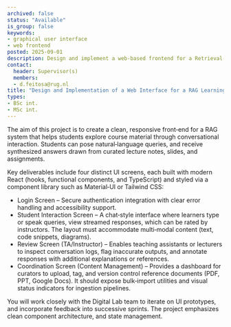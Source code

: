 ```yaml
---
archived: false
status: "Available"
is_group: false
keywords:
- graphical user interface
- web frontend
posted: 2025-09-01
description: Design and implement a web-based frontend for a Retrieval-Augmented Generation (RAG) learning assistant. The goal is to provide students with an intuitive interface to interact with course materials through conversational queries. Collaborate with the Digital Lab team to deliver key views, incl. a login screen, a multi-modal chat screen, a review screen, and a content management screen.
contact:
  header: Supervisor(s)
  members:
  - d.feitosa@rug.nl
title: "Design and Implementation of a Web Interface for a RAG Learning Assistant"
types:
- BSc int.
- MSc int.
---
```


The aim of this project is to create a clean, responsive front‑end for a RAG system that helps students explore course material through conversational interaction. Students can pose natural‑language queries, and receive synthesized answers drawn from curated lecture notes, slides, and assignments.

Key deliverables include four distinct UI screens, each built with modern React (hooks, functional components, and TypeScript) and styled via a component library such as Material‑UI or Tailwind CSS:

- Login Screen – Secure authentication integration with clear error handling and accessibility support.
- Student Interaction Screen – A chat‑style interface where learners type or speak queries, view streamed responses, which can be rated by instructors. The layout must accommodate multi‑modal content (text, code snippets, diagrams).
- Review Screen (TA/Instructor) – Enables teaching assistants or lecturers to inspect conversation logs, flag inaccurate outputs, and annotate responses with additional explanations or references.
- Coordination Screen (Content Management) – Provides a dashboard for curators to upload, tag, and version control reference documents (PDF, PPT, Google Docs). It should expose bulk‑import utilities and visual status indicators for ingestion pipelines.

You will work closely with the Digital Lab team to iterate on UI prototypes, and incorporate feedback into successive sprints. The project emphasizes clean component architecture, and state management.
